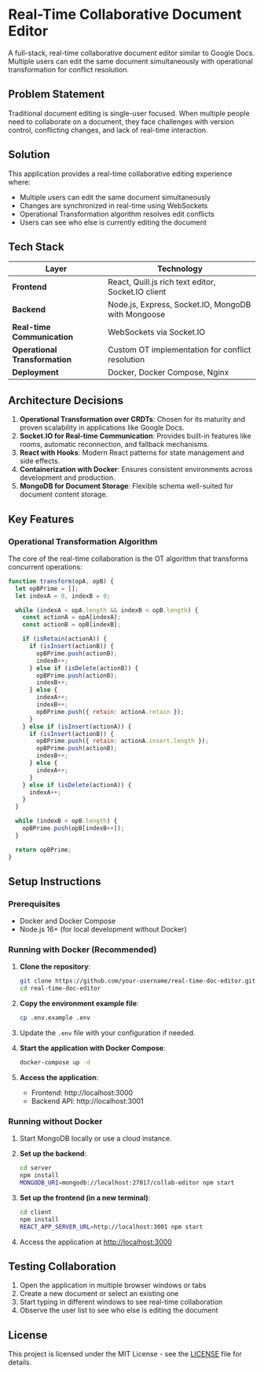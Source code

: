 # Real-Time Collaborative Document Editor

A full-stack, real-time collaborative document editor similar to Google Docs. Multiple users can edit the same document simultaneously with operational transformation for conflict resolution.

## Problem Statement

Traditional document editing is single-user focused. When multiple people need to collaborate on a document, they face challenges with version control, conflicting changes, and lack of real-time interaction.

## Solution

This application provides a real-time collaborative editing experience where:
- Multiple users can edit the same document simultaneously
- Changes are synchronized in real-time using WebSockets
- Operational Transformation algorithm resolves edit conflicts
- Users can see who else is currently editing the document

## Tech Stack

| Layer | Technology |
|-------|-------------|
| **Frontend** | React, Quill.js rich text editor, Socket.IO client |
| **Backend** | Node.js, Express, Socket.IO, MongoDB with Mongoose |
| **Real-time Communication** | WebSockets via Socket.IO |
| **Operational Transformation** | Custom OT implementation for conflict resolution |
| **Deployment** | Docker, Docker Compose, Nginx |

## Architecture Decisions

1. **Operational Transformation over CRDTs**: Chosen for its maturity and proven scalability in applications like Google Docs.
2. **Socket.IO for Real-time Communication**: Provides built-in features like rooms, automatic reconnection, and fallback mechanisms.
3. **React with Hooks**: Modern React patterns for state management and side effects.
4. **Containerization with Docker**: Ensures consistent environments across development and production.
5. **MongoDB for Document Storage**: Flexible schema well-suited for document content storage.

## Key Features

### Operational Transformation Algorithm

The core of the real-time collaboration is the OT algorithm that transforms concurrent operations:

```javascript
function transform(opA, opB) {
  let opBPrime = [];
  let indexA = 0, indexB = 0;

  while (indexA < opA.length && indexB < opB.length) {
    const actionA = opA[indexA];
    const actionB = opB[indexB];

    if (isRetain(actionA)) {
      if (isInsert(actionB)) {
        opBPrime.push(actionB);
        indexB++;
      } else if (isDelete(actionB)) {
        opBPrime.push(actionB);
        indexB++;
      } else {
        indexA++;
        indexB++;
        opBPrime.push({ retain: actionA.retain });
      }
    } else if (isInsert(actionA)) {
      if (isInsert(actionB)) {
        opBPrime.push({ retain: actionA.insert.length });
        opBPrime.push(actionB);
        indexB++;
      } else {
        indexA++;
      }
    } else if (isDelete(actionA)) {
      indexA++;
    }
  }

  while (indexB < opB.length) {
    opBPrime.push(opB[indexB++]);
  }

  return opBPrime;
}
```

## Setup Instructions

### Prerequisites

- Docker and Docker Compose  
- Node.js 16+ (for local development without Docker)

### Running with Docker (Recommended)

1. **Clone the repository**:  
   ```bash
   git clone https://github.com/your-username/real-time-doc-editor.git
   cd real-time-doc-editor
   ```

2. **Copy the environment example file**:  
   ```bash
   cp .env.example .env
   ```

3. Update the `.env` file with your configuration if needed.

4. **Start the application with Docker Compose**:  
   ```bash
   docker-compose up -d
   ```

5. **Access the application**:  
   - Frontend: http://localhost:3000  
   - Backend API: http://localhost:3001  

### Running without Docker

1. Start MongoDB locally or use a cloud instance.

2. **Set up the backend**:  
   ```bash
   cd server
   npm install
   MONGODB_URI=mongodb://localhost:27017/collab-editor npm start
   ```

3. **Set up the frontend (in a new terminal)**:  
   ```bash
   cd client
   npm install
   REACT_APP_SERVER_URL=http://localhost:3001 npm start
   ```

4. Access the application at [http://localhost:3000](http://localhost:3000)

## Testing Collaboration

1. Open the application in multiple browser windows or tabs  
2. Create a new document or select an existing one  
3. Start typing in different windows to see real-time collaboration  
4. Observe the user list to see who else is editing the document  

## License

This project is licensed under the MIT License - see the [LICENSE](LICENSE) file for details.
